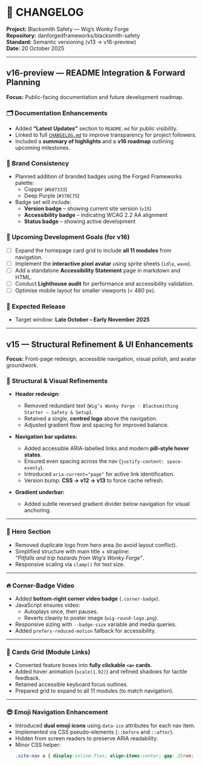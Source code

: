 # 🧾 CHANGELOG  
**Project:** Blacksmith Safety — Wig’s Wonky Forge  
**Repository:** danforgedframeworks/blacksmith-safety  
**Standard:** Semantic versioning (v13 → v16-preview)  
**Date:** 20 October 2025  

---

## v16-preview — README Integration & Forward Planning  
**Focus:** Public-facing documentation and future development roadmap.  

### 🗂 Documentation Enhancements  
- Added **“Latest Updates”** section to `README.md` for public visibility.  
- Linked to full [`CHANGELOG.md`](CHANGELOG.md) to improve transparency for project followers.  
- Included a **summary of highlights** and a **v16 roadmap** outlining upcoming milestones.  

### 🎨 Brand Consistency  
- Planned addition of branded badges using the Forged Frameworks palette:  
  - Copper (`#b87333`)  
  - Deep Purple (`#370C75`)  
- Badge set will include:
  - **Version badge** – showing current site version (`v15`)  
  - **Accessibility badge** – indicating WCAG 2.2 AA alignment  
  - **Status badge** – showing active development  

### 🧩 Upcoming Development Goals (for v16)  
- [ ] Expand the homepage card grid to include **all 11 modules** from navigation.  
- [ ] Implement the **interactive pixel avatar** using sprite sheets (`idle`, `wave`).  
- [ ] Add a standalone **Accessibility Statement** page in markdown and HTML.  
- [ ] Conduct **Lighthouse audit** for performance and accessibility validation.  
- [ ] Optimise mobile layout for smaller viewports (< 480 px).  

### 📅 Expected Release  
- Target window: **Late October – Early November 2025**  

---

## v15 — Structural Refinement & UI Enhancements  
**Focus:** Front-page redesign, accessible navigation, visual polish, and avatar groundwork.  

### 🧱 Structural & Visual Refinements  
- **Header redesign:**  
  - Removed redundant text (`Wig’s Wonky Forge · Blacksmithing Starter — Safety & Setup`).  
  - Retained a single, **centred logo** above the navigation.  
  - Adjusted gradient flow and spacing for improved balance.  

- **Navigation bar updates:**  
  - Added accessible ARIA-labelled links and modern **pill-style hover states**.  
  - Ensured even spacing across the nav (`justify-content: space-evenly`).  
  - Introduced `aria-current="page"` for active link identification.  
  - Version bump: **CSS → v12 → v13** to force cache refresh.  

- **Gradient underbar:**  
  - Added subtle reversed gradient divider below navigation for visual anchoring.  

---

### 🎯 Hero Section  
- Removed duplicate logo from hero area (to avoid layout conflict).  
- Simplified structure with main title + strapline:  
  _“Pitfalls and trip hazards from Wig’s Wonky Forge”_.  
- Responsive scaling via `clamp()` for text size.  

---

### 🔥 Corner-Badge Video  
- Added **bottom-right corner video badge** (`.corner-badge`).  
- JavaScript ensures video:  
  - Autoplays once, then pauses.  
  - Reverts cleanly to poster image (`wig-round-logo.png`).  
- Responsive sizing with `--badge-size` variable and media queries.  
- Added `prefers-reduced-motion` fallback for accessibility.  

---

### 🧩 Cards Grid (Module Links)  
- Converted feature boxes into **fully clickable `<a>` cards**.  
- Added hover animation (`scale(1.02)`) and refined shadows for tactile feedback.  
- Retained accessible keyboard focus outlines.  
- Prepared grid to expand to all 11 modules (to match navigation).  

---

### 😎 Emoji Navigation Enhancement  
- Introduced **dual emoji icons** using `data-ico` attributes for each nav item.  
- Implemented via CSS pseudo-elements (`::before` and `::after`).  
- Hidden from screen readers to preserve ARIA readability.  
- Minor CSS helper:  
  ```css
  .site-nav a { display:inline-flex; align-items:center; gap:.25rem; }
